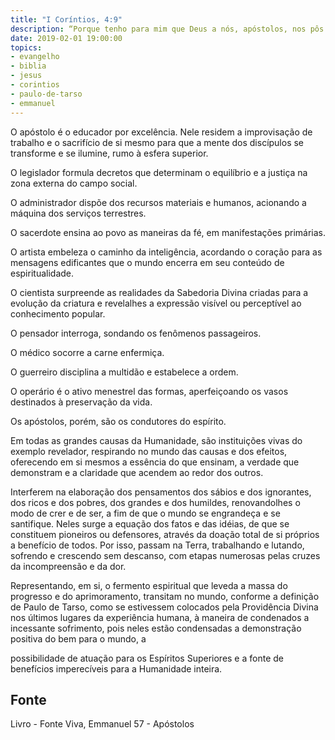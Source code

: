 ```yaml
---
title: "I Coríntios, 4:9"
description: “Porque tenho para mim que Deus a nós, apóstolos, nos pôs por últimos, como condenados à morte; pois somos feitos espetáculo ao mundo, aos anjos e aos homens.”
date: 2019-02-01 19:00:00
topics: 
- evangelho
- biblia
- jesus
- corintios
- paulo-de-tarso
- emmanuel
---
```


O apóstolo é o educador por excelência. Nele residem a improvisação de
trabalho e o sacrifício de si mesmo para que a mente dos discípulos se transforme e
se ilumine, rumo à esfera superior.

O legislador formula decretos que determinam o equilíbrio e a justiça na
zona externa do campo social.

O administrador dispõe dos recursos materiais e humanos, acionando a
máquina dos serviços terrestres.

O sacerdote ensina ao povo as maneiras da fé, em manifestações primárias.

O artista embeleza o caminho da inteligência, acordando o coração para as
mensagens edificantes que o mundo encerra em seu conteúdo de espiritualidade.

O cientista surpreende as realidades da Sabedoria Divina criadas para a
evolução da criatura e revela­lhes a expressão visível ou perceptível ao
conhecimento popular.

O pensador interroga, sondando os fenômenos passageiros.

O médico socorre a carne enfermiça.

O guerreiro disciplina a multidão e estabelece a ordem.

O operário é o ativo menestrel das formas, aperfeiçoando os vasos
destinados à preservação da vida.

Os apóstolos, porém, são os condutores do espírito.

Em todas as grandes causas da Humanidade, são instituições vivas do
exemplo revelador, respirando no mundo das causas e dos efeitos, oferecendo em si
mesmos a essência do que ensinam, a verdade que demonstram e a claridade que
acendem ao redor dos outros.

Interferem na elaboração dos pensamentos dos sábios e dos ignorantes, dos
ricos e dos pobres, dos grandes e dos humildes, renovando­lhes o modo de crer e de
ser, a fim de que o mundo se engrandeça e se santifique. Neles surge a equação dos
fatos e das idéias, de que se constituem pioneiros ou defensores, através da doação
total de si próprios a benefício de todos. Por isso, passam na Terra, trabalhando e
lutando, sofrendo e crescendo sem descanso, com etapas numerosas pelas cruzes da
incompreensão e da dor.

Representando, em si, o fermento espiritual que leveda a massa do
progresso e do aprimoramento, transitam no mundo, conforme a definição de Paulo
de Tarso, como se estivessem colocados pela Providência Divina nos últimos
lugares da experiência humana, à maneira de condenados a incessante sofrimento,
pois neles estão condensadas a demonstração positiva do bem para o mundo, a

possibilidade de atuação para os Espíritos Superiores e a fonte de benefícios
imperecíveis para a Humanidade inteira.


## Fonte
Livro - Fonte Viva, Emmanuel
57 - Apóstolos
